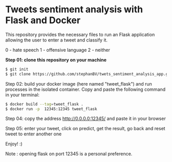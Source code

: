 # Tweets sentiment analysis with Flask and Docker

This repository provides the necessary files to run an Flask application allowing the user to enter a tweet and classify it.

0 - hate speech
1 - offensive  language
2 - neither

**Step 01: clone this repository on your machine**
```bash
$ git init
$ git clone https://github.com/stephanBV/twets_sentiment_analysis_app.git
```

Step 02: build your docker image (here named "tweet_flask") and run processes in the isolated container. Copy and paste the following command in your terminal: 
```bash
$ docker build --tag=tweet_flask .          
$ docker run -p  12345:12345 tweet_flask
```

Step 04: copy the address http://0.0.0.0:12345/ and paste it in your browser

Step 05: enter your tweet, click on predict, get the result, go back and reset tweet to enter another one

Enjoy! :)

Note : opening flask on port 12345 is a personal preference.
